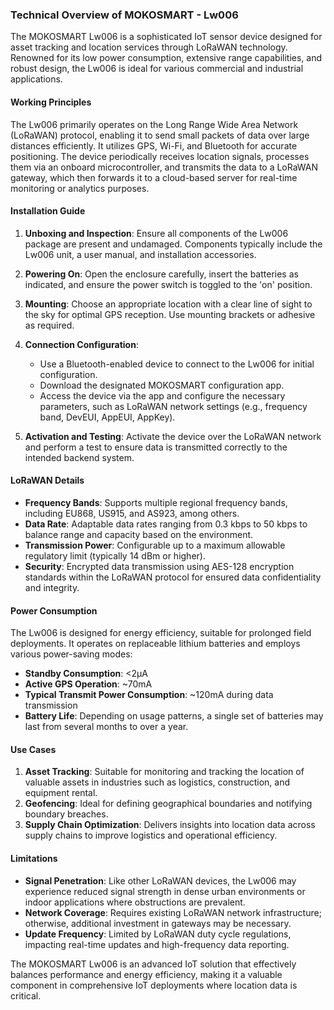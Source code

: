 ### Technical Overview of MOKOSMART - Lw006

The MOKOSMART Lw006 is a sophisticated IoT sensor device designed for asset tracking and location services through LoRaWAN technology. Renowned for its low power consumption, extensive range capabilities, and robust design, the Lw006 is ideal for various commercial and industrial applications.

#### Working Principles

The Lw006 primarily operates on the Long Range Wide Area Network (LoRaWAN) protocol, enabling it to send small packets of data over large distances efficiently. It utilizes GPS, Wi-Fi, and Bluetooth for accurate positioning. The device periodically receives location signals, processes them via an onboard microcontroller, and transmits the data to a LoRaWAN gateway, which then forwards it to a cloud-based server for real-time monitoring or analytics purposes.

#### Installation Guide

1. **Unboxing and Inspection**: Ensure all components of the Lw006 package are present and undamaged. Components typically include the Lw006 unit, a user manual, and installation accessories.

2. **Powering On**: Open the enclosure carefully, insert the batteries as indicated, and ensure the power switch is toggled to the 'on' position.

3. **Mounting**: Choose an appropriate location with a clear line of sight to the sky for optimal GPS reception. Use mounting brackets or adhesive as required.

4. **Connection Configuration**:
   - Use a Bluetooth-enabled device to connect to the Lw006 for initial configuration.
   - Download the designated MOKOSMART configuration app.
   - Access the device via the app and configure the necessary parameters, such as LoRaWAN network settings (e.g., frequency band, DevEUI, AppEUI, AppKey).

5. **Activation and Testing**: Activate the device over the LoRaWAN network and perform a test to ensure data is transmitted correctly to the intended backend system.

#### LoRaWAN Details

- **Frequency Bands**: Supports multiple regional frequency bands, including EU868, US915, and AS923, among others.
- **Data Rate**: Adaptable data rates ranging from 0.3 kbps to 50 kbps to balance range and capacity based on the environment.
- **Transmission Power**: Configurable up to a maximum allowable regulatory limit (typically 14 dBm or higher).
- **Security**: Encrypted data transmission using AES-128 encryption standards within the LoRaWAN protocol for ensured data confidentiality and integrity.

#### Power Consumption

The Lw006 is designed for energy efficiency, suitable for prolonged field deployments. It operates on replaceable lithium batteries and employs various power-saving modes:

- **Standby Consumption**: <2μA
- **Active GPS Operation**: ~70mA
- **Typical Transmit Power Consumption**: ~120mA during data transmission
- **Battery Life**: Depending on usage patterns, a single set of batteries may last from several months to over a year.

#### Use Cases

1. **Asset Tracking**: Suitable for monitoring and tracking the location of valuable assets in industries such as logistics, construction, and equipment rental.
2. **Geofencing**: Ideal for defining geographical boundaries and notifying boundary breaches.
3. **Supply Chain Optimization**: Delivers insights into location data across supply chains to improve logistics and operational efficiency.

#### Limitations

- **Signal Penetration**: Like other LoRaWAN devices, the Lw006 may experience reduced signal strength in dense urban environments or indoor applications where obstructions are prevalent.
- **Network Coverage**: Requires existing LoRaWAN network infrastructure; otherwise, additional investment in gateways may be necessary.
- **Update Frequency**: Limited by LoRaWAN duty cycle regulations, impacting real-time updates and high-frequency data reporting.

The MOKOSMART Lw006 is an advanced IoT solution that effectively balances performance and energy efficiency, making it a valuable component in comprehensive IoT deployments where location data is critical.